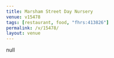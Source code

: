```yaml
---
title: Marsham Street Day Nursery
venue: v15478
tags: [restaurant, food, "fhrs:413826"]
permalink: /v/15478/
layout: venue
---
```

null